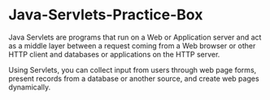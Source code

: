 # Java-Servlets-Practice-Box

Java Servlets are programs that run on a Web or Application server and act as a middle layer between a request coming from a Web browser or other HTTP client and databases or applications on the HTTP server.

Using Servlets, you can collect input from users through web page forms, present records from a database or another source, and create web pages dynamically.